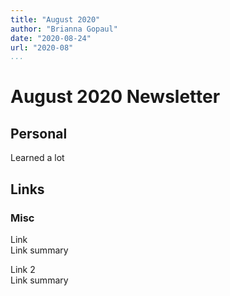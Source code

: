 ```yaml
---
title: "August 2020"
author: "Brianna Gopaul"
date: "2020-08-24"
url: "2020-08"
...
```


August 2020 Newsletter
====================

## Personal
Learned a lot

## Links
### Misc
Link\
Link summary

Link 2\
Link summary

# <!-- August 2020 Links -->
